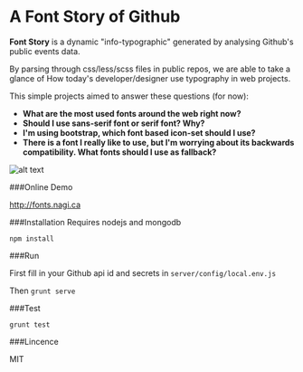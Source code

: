 A Font Story of Github
========================

**Font Story** is a dynamic "info-typographic" generated by analysing Github's public events data.

By parsing through css/less/scss files in public repos, we are able to take a glance of How today's developer/designer use typography in web projects.

This simple projects aimed to answer these questions (for now):

- **What are the most used fonts around the web right now?**
- **Should I use sans-serif font or serif font? Why?**
- **I'm using bootstrap, which font based icon-set should I use?**
- **There is a font I really like to use, but I'm worrying about its backwards compatibility. What fonts should I use as fallback?**

![alt text](http://nagi.ca/u/fonts_nagi_ca.png "Logo Title Text 1")


###Online Demo

http://fonts.nagi.ca


###Installation
Requires nodejs and mongodb

```npm install```

###Run

First fill in your Github api id and secrets in `server/config/local.env.js`

Then `grunt serve`


###Test

```grunt test```




###Lincence

MIT



